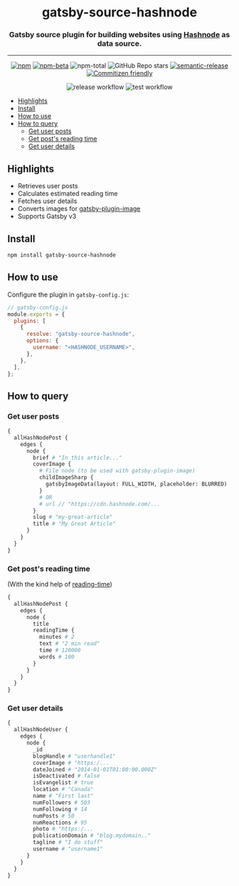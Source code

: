 <h1 align="center">gatsby-source-hashnode</h1>

<h3 align="center">
Gatsby source plugin for building websites using <a href="https://hashnode.com/">Hashnode</a> as data source.  
</h3>

---

<div align="center">

[![npm](https://img.shields.io/npm/v/gatsby-source-hashnode)](https://www.npmjs.com/package/gatsby-source-hashnode)
[![npm-beta](https://img.shields.io/npm/v/gatsby-source-hashnode/beta)](https://www.npmjs.com/package/gatsby-source-hashnode)
![npm-total](https://img.shields.io/npm/dt/gatsby-source-hashnode)
![GitHub Repo stars](https://img.shields.io/github/stars/nitzano/gatsby-source-hashnode?style=flat)
[![semantic-release](https://img.shields.io/badge/%20%20%F0%9F%93%A6%F0%9F%9A%80-semantic--release-e10079.svg)](https://github.com/semantic-release/semantic-release)
[![Commitizen friendly](https://img.shields.io/badge/commitizen-friendly-brightgreen.svg)](http://commitizen.github.io/cz-cli/)



</div>

<div align="center">

![release workflow](https://github.com/nitzano/gatsby-source-hashnode/actions/workflows/release.yml/badge.svg)
![test workflow](https://github.com/nitzano/gatsby-source-hashnode/actions/workflows/test.yml/badge.svg)

</div>

- [Highlights](#highlights)
- [Install](#install)
- [How to use](#how-to-use)
- [How to query](#how-to-query)
  - [Get user posts](#get-user-posts)
  - [Get post's reading time](#get-posts-reading-time)
  - [Get user details](#get-user-details)

## Highlights

- Retrieves user posts
- Calculates estimated reading time
- Fetches user details
- Converts images for [gatsby-plugin-image](https://www.gatsbyjs.com/plugins/gatsby-plugin-image/)
- Supports Gatsby v3

## Install

```bash
npm install gatsby-source-hashnode
```

## How to use

Configure the plugin in `gatsby-config.js`:

```javascript
// gatsby-config.js
module.exports = {
  plugins: [
    {
      resolve: "gatsby-source-hashnode",
      options: {
        username: "<HASHNODE_USERNAME>",
      },
    },
  ],
};
```

## How to query

### Get user posts

```graphql
{
  allHashNodePost {
    edges {
      node {
        brief # "In this article..."
        coverImage {
          # File node (to be used with gatsby-plugin-image)
          childImageSharp {
            gatsbyImageData(layout: FULL_WIDTH, placeholder: BLURRED)
          }
          # OR
          # url // "https://cdn.hashnode.com/...
        }
        slug # "my-great-article"
        title # "My Great Article"
      }
    }
  }
}
```

### Get post's reading time

(With the kind help of [reading-time](https://www.npmjs.com/package/reading-time))

```graphql
{
  allHashNodePost {
    edges {
      node {
        title
        readingTime {
          minutes # 2
          text # "2 min read"
          time # 120000
          words # 100
        }
      }
    }
  }
}
```

### Get user details

```graphql
{
  allHashNodeUser {
    edges {
      node {
        _id
        blogHandle # "userhandle1"
        coverImage # "https:/...
        dateJoined # "2014-01-01T01:00:00.000Z"
        isDeactivated # false
        isEvangelist # true
        location # "Canada"
        name # "First last"
        numFollowers # 503
        numFollowing # 14
        numPosts # 50
        numReactions # 95
        photo # "https:/...
        publicationDomain # "blog.mydomain.."
        tagline # "I do stuff"
        username # "username1"
      }
    }
  }
}
```
